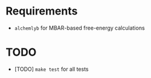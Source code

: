 # Requirements

- ```alchemlyb``` for MBAR-based free-energy calculations

# TODO

- [TODO] ```make test``` for all tests



